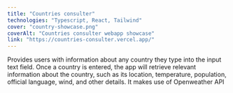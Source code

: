 ```yaml
---
title: "Countries consulter"
technologies: "Typescript, React, Tailwind"
cover: "country-showcase.png"
coverAlt: "Countries consulter webapp showcase"
link: "https://countries-consulter.vercel.app/"
---
```

Provides users with information about any country they type into the input text field. Once a country is entered, the app will retrieve relevant information about the country, such as its location, temperature, population, official language, wind, and other details. It makes use of Openweather API